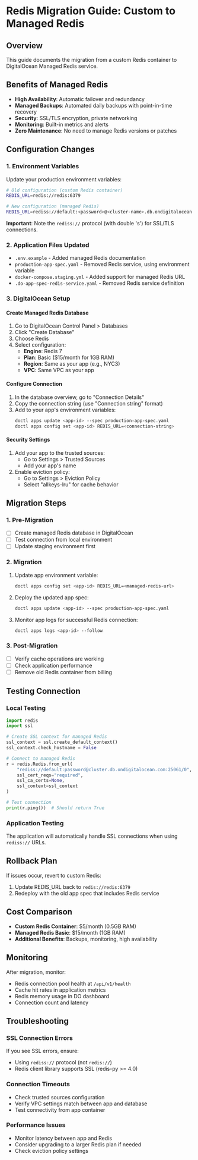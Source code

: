 # Redis Migration Guide: Custom to Managed Redis

## Overview
This guide documents the migration from a custom Redis container to DigitalOcean Managed Redis service.

## Benefits of Managed Redis
- **High Availability**: Automatic failover and redundancy
- **Managed Backups**: Automated daily backups with point-in-time recovery
- **Security**: SSL/TLS encryption, private networking
- **Monitoring**: Built-in metrics and alerts
- **Zero Maintenance**: No need to manage Redis versions or patches

## Configuration Changes

### 1. Environment Variables
Update your production environment variables:

```bash
# Old configuration (custom Redis container)
REDIS_URL=redis://redis:6379

# New configuration (managed Redis)
REDIS_URL=rediss://default:<password>@<cluster-name>.db.ondigitalocean.com:25061/0
```

**Important**: Note the `rediss://` protocol (with double 's') for SSL/TLS connections.

### 2. Application Files Updated
- `.env.example` - Added managed Redis documentation
- `production-app-spec.yaml` - Removed Redis service, using environment variable
- `docker-compose.staging.yml` - Added support for managed Redis URL
- `.do-app-spec-redis-service.yaml` - Removed Redis service definition

### 3. DigitalOcean Setup

#### Create Managed Redis Database
1. Go to DigitalOcean Control Panel > Databases
2. Click "Create Database"
3. Choose Redis
4. Select configuration:
   - **Engine**: Redis 7
   - **Plan**: Basic ($15/month for 1GB RAM)
   - **Region**: Same as your app (e.g., NYC3)
   - **VPC**: Same VPC as your app

#### Configure Connection
1. In the database overview, go to "Connection Details"
2. Copy the connection string (use "Connection string" format)
3. Add to your app's environment variables:
   ```bash
   doctl apps update <app-id> --spec production-app-spec.yaml
   doctl apps config set <app-id> REDIS_URL=<connection-string>
   ```

#### Security Settings
1. Add your app to the trusted sources:
   - Go to Settings > Trusted Sources
   - Add your app's name
2. Enable eviction policy:
   - Go to Settings > Eviction Policy
   - Select "allkeys-lru" for cache behavior

## Migration Steps

### 1. Pre-Migration
- [ ] Create managed Redis database in DigitalOcean
- [ ] Test connection from local environment
- [ ] Update staging environment first

### 2. Migration
1. Update app environment variable:
   ```bash
   doctl apps config set <app-id> REDIS_URL=<managed-redis-url>
   ```

2. Deploy the updated app spec:
   ```bash
   doctl apps update <app-id> --spec production-app-spec.yaml
   ```

3. Monitor app logs for successful Redis connection:
   ```bash
   doctl apps logs <app-id> --follow
   ```

### 3. Post-Migration
- [ ] Verify cache operations are working
- [ ] Check application performance
- [ ] Remove old Redis container from billing

## Testing Connection

### Local Testing
```python
import redis
import ssl

# Create SSL context for managed Redis
ssl_context = ssl.create_default_context()
ssl_context.check_hostname = False

# Connect to managed Redis
r = redis.Redis.from_url(
    "rediss://default:password@cluster.db.ondigitalocean.com:25061/0",
    ssl_cert_reqs="required",
    ssl_ca_certs=None,
    ssl_context=ssl_context
)

# Test connection
print(r.ping())  # Should return True
```

### Application Testing
The application will automatically handle SSL connections when using `rediss://` URLs.

## Rollback Plan
If issues occur, revert to custom Redis:
1. Update REDIS_URL back to `redis://redis:6379`
2. Redeploy with the old app spec that includes Redis service

## Cost Comparison
- **Custom Redis Container**: $5/month (0.5GB RAM)
- **Managed Redis Basic**: $15/month (1GB RAM)
- **Additional Benefits**: Backups, monitoring, high availability

## Monitoring
After migration, monitor:
- Redis connection pool health at `/api/v1/health`
- Cache hit rates in application metrics
- Redis memory usage in DO dashboard
- Connection count and latency

## Troubleshooting

### SSL Connection Errors
If you see SSL errors, ensure:
- Using `rediss://` protocol (not `redis://`)
- Redis client library supports SSL (redis-py >= 4.0)

### Connection Timeouts
- Check trusted sources configuration
- Verify VPC settings match between app and database
- Test connectivity from app container

### Performance Issues
- Monitor latency between app and Redis
- Consider upgrading to a larger Redis plan if needed
- Check eviction policy settings
